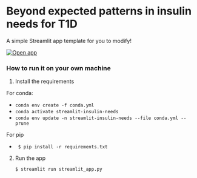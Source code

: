 # Beyond expected patterns in insulin needs for T1D

A simple Streamlit app template for you to modify!

[![Open app](https://static.streamlit.io/badges/streamlit_badge_black_white.svg)](https://insulin-need-patterns.streamlit.app/)

### How to run it on your own machine

1. Install the requirements

For conda:

- ```conda env create -f conda.yml```
- ```conda activate streamlit-insulin-needs```
- ```conda env update -n streamlit-insulin-needs --file conda.yml --prune```

For pip 
- ``` $ pip install -r requirements.txt```


2. Run the app

   ```
   $ streamlit run streamlit_app.py
   ```
